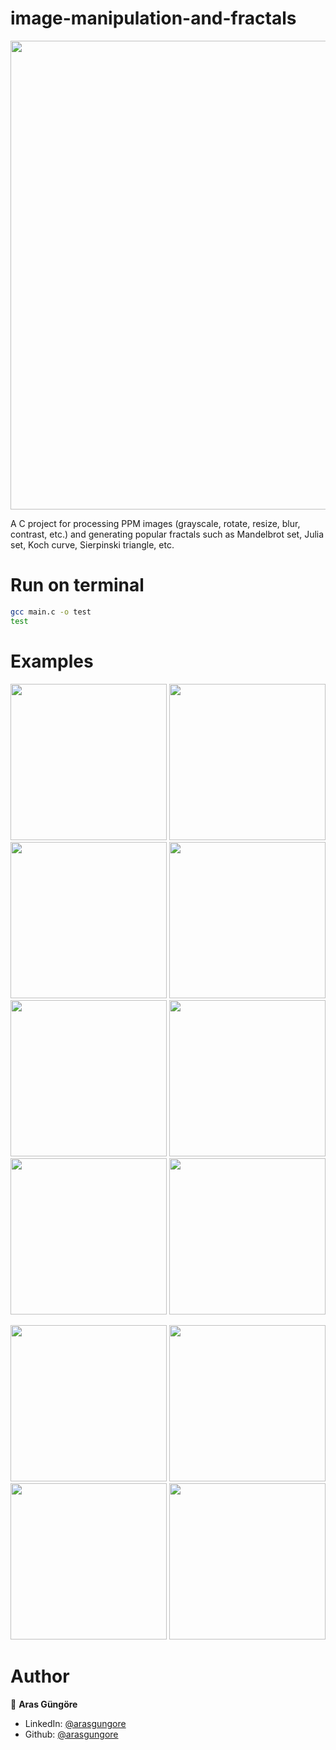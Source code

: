 # image-manipulation-and-fractals

<p align="center">
    <img src="https://github.com/arasgungore/image-manipulation-and-fractals/blob/master/jpg/all_in_1.jpg" width="750">
</p>

A C project for processing PPM images (grayscale, rotate, resize, blur, contrast, etc.) and generating popular fractals such as Mandelbrot set, Julia set, Koch curve, Sierpinski triangle, etc.



# Run on terminal

```sh
gcc main.c -o test
test
```



# Examples

<p float="left">
    <img src="https://github.com/arasgungore/image-manipulation-and-fractals/blob/master/jpg/west_1.jpg" width="250">
    <img src="https://github.com/arasgungore/image-manipulation-and-fractals/blob/master/jpg/west_1_negative.jpg" width="250">
    <img src="https://github.com/arasgungore/image-manipulation-and-fractals/blob/master/jpg/west_1_grayscale.jpg" width="250">
    <img src="https://github.com/arasgungore/image-manipulation-and-fractals/blob/master/jpg/west_1_sepia.jpg" width="250">
    <img src="https://github.com/arasgungore/image-manipulation-and-fractals/blob/master/jpg/west_1_brightness_50.jpg" width="250">
    <img src="https://github.com/arasgungore/image-manipulation-and-fractals/blob/master/jpg/west_1_contrast_50.jpg" width="250">
    <img src="https://github.com/arasgungore/image-manipulation-and-fractals/blob/master/jpg/west_1_hue_135.jpg" width="250">
    <img src="https://github.com/arasgungore/image-manipulation-and-fractals/blob/master/jpg/west_1_blurred_3.jpg" width="250">
</p>

<p float="left">
    <img src="https://github.com/arasgungore/image-manipulation-and-fractals/blob/master/jpg/fern_i1000000.jpg" width="250">
    <img src="https://github.com/arasgungore/image-manipulation-and-fractals/blob/master/jpg/Julia_set_z3.jpg" width="250">
    <img src="https://github.com/arasgungore/image-manipulation-and-fractals/blob/master/jpg/Koch_curve_and_15_circles.jpg" width="250">
    <img src="https://github.com/arasgungore/image-manipulation-and-fractals/blob/master/jpg/yinyang_r200_i4.jpg" width="250">
</p>



# Author

👤 **Aras Güngöre**

* LinkedIn: [@arasgungore](https://www.linkedin.com/in/arasgungore)
* Github: [@arasgungore](https://github.com/arasgungore)
